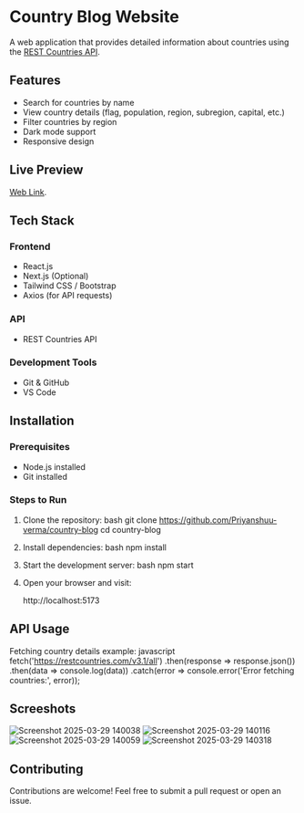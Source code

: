 # Country Blog Website

A web application that provides detailed information about countries using the [REST Countries API](https://restcountries.com/).

## Features

- Search for countries by name
- View country details (flag, population, region, subregion, capital, etc.)
- Filter countries by region
- Dark mode support
- Responsive design
 ## Live Preview
[Web Link](https://celadon-mousse-d56d4f.netlify.app/).

## Tech Stack

### Frontend
- React.js
- Next.js (Optional)
- Tailwind CSS / Bootstrap
- Axios (for API requests)



### API
- REST Countries API

### Development Tools
- Git & GitHub
- VS Code


## Installation

### Prerequisites
- Node.js installed
- Git installed

### Steps to Run

1. Clone the repository:
   bash
   git clone https://github.com/Priyanshuu-verma/country-blog
   cd country-blog
   

2. Install dependencies:
   bash
   npm install
   

3. Start the development server:
   bash
   npm start
   

4. Open your browser and visit:
   
   http://localhost:5173
   

## API Usage

Fetching country details example:
javascript
fetch('https://restcountries.com/v3.1/all')
  .then(response => response.json())
  .then(data => console.log(data))
  .catch(error => console.error('Error fetching countries:', error));

## Screeshots
![Screenshot 2025-03-29 140038](https://github.com/user-attachments/assets/2ce57f60-d6ba-4f46-969d-cbdbe12b49b4)
![Screenshot 2025-03-29 140116](https://github.com/user-attachments/assets/da4759c4-e329-45c2-ac3c-69db2ba9fcde)
![Screenshot 2025-03-29 140059](https://github.com/user-attachments/assets/d9a72281-ac6a-4239-9210-05e623efc9c9)
![Screenshot 2025-03-29 140318](https://github.com/user-attachments/assets/ba04c7b4-c4ee-40df-a028-b87cf4b72658)





## Contributing

Contributions are welcome! Feel free to submit a pull request or open an issue.

